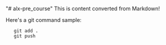 "# alx-pre_course" 
This is content converted from Markdown!

Here's a git command sample:

```git init
   git add .
   git push
```
